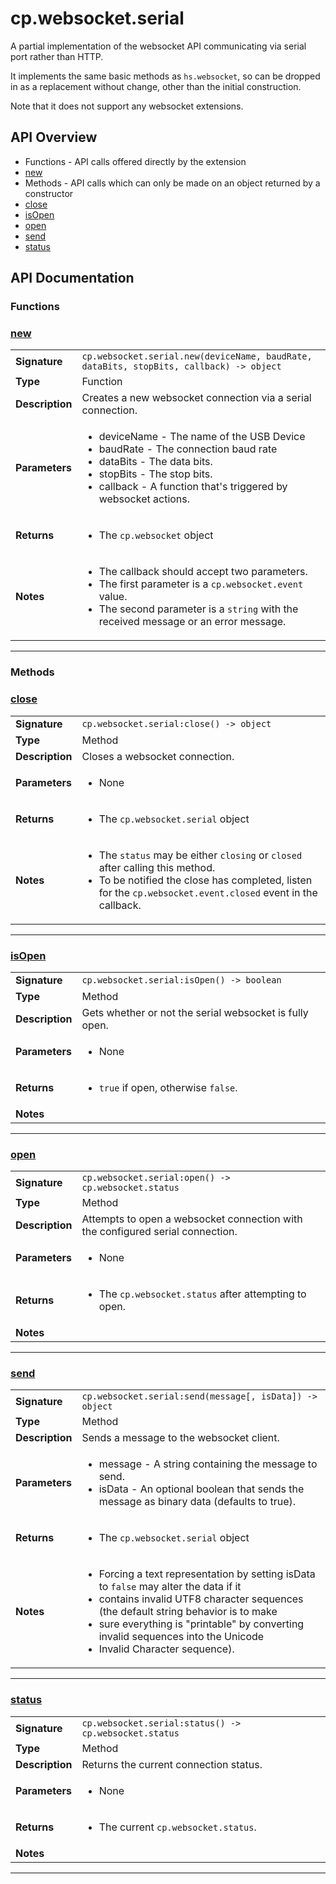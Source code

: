 # cp.websocket.serial

A partial implementation of the websocket API communicating
via serial port rather than HTTP.

It implements the same basic methods as `hs.websocket`, so can
be dropped in as a replacement without change, other than the
initial construction.

Note that it does not support any websocket extensions.

## API Overview
* Functions - API calls offered directly by the extension
 * [new](#new)
* Methods - API calls which can only be made on an object returned by a constructor
 * [close](#close)
 * [isOpen](#isopen)
 * [open](#open)
 * [send](#send)
 * [status](#status)

## API Documentation

### Functions


### [new](#new)

|                                             |                                                                                     |
| --------------------------------------------|-------------------------------------------------------------------------------------|
| **Signature**                               | `cp.websocket.serial.new(deviceName, baudRate, dataBits, stopBits, callback) -> object`                                                                    |
| **Type**                                    | Function                                                                     |
| **Description**                             | Creates a new websocket connection via a serial connection.                                                                     |
| **Parameters**                              | <ul><li>deviceName - The name of the USB Device</li><li>baudRate - The connection baud rate</li><li>dataBits - The data bits.</li><li>stopBits - The stop bits.</li><li>callback - A function that's triggered by websocket actions.</li></ul> |
| **Returns**                                 | <ul><li>The `cp.websocket` object</li></ul>          |
| **Notes**                                   | <ul><li>The callback should accept two parameters.</li><li>The first parameter is a `cp.websocket.event` value.</li><li>The second parameter is a `string` with the received message or an error message.</li></ul>                |

---
### Methods


### [close](#close)

|                                             |                                                                                     |
| --------------------------------------------|-------------------------------------------------------------------------------------|
| **Signature**                               | `cp.websocket.serial:close() -> object`                                                                    |
| **Type**                                    | Method                                                                     |
| **Description**                             | Closes a websocket connection.                                                                     |
| **Parameters**                              | <ul><li>None</li></ul> |
| **Returns**                                 | <ul><li>The `cp.websocket.serial` object</li></ul>          |
| **Notes**                                   | <ul><li>The `status` may be either `closing` or `closed` after calling this method.</li><li>To be notified the close has completed, listen for the `cp.websocket.event.closed` event in the callback.</li></ul>                |

---

### [isOpen](#isopen)

|                                             |                                                                                     |
| --------------------------------------------|-------------------------------------------------------------------------------------|
| **Signature**                               | `cp.websocket.serial:isOpen() -> boolean`                                                                    |
| **Type**                                    | Method                                                                     |
| **Description**                             | Gets whether or not the serial websocket is fully open.                                                                     |
| **Parameters**                              | <ul><li>None</li></ul> |
| **Returns**                                 | <ul><li>`true` if open, otherwise `false`.</li></ul>          |
| **Notes**                                   | <ul></ul>                |

---

### [open](#open)

|                                             |                                                                                     |
| --------------------------------------------|-------------------------------------------------------------------------------------|
| **Signature**                               | `cp.websocket.serial:open() -> cp.websocket.status`                                                                    |
| **Type**                                    | Method                                                                     |
| **Description**                             | Attempts to open a websocket connection with the configured serial connection.                                                                     |
| **Parameters**                              | <ul><li>None</li></ul> |
| **Returns**                                 | <ul><li>The `cp.websocket.status` after attempting to open.</li></ul>          |
| **Notes**                                   | <ul></ul>                |

---

### [send](#send)

|                                             |                                                                                     |
| --------------------------------------------|-------------------------------------------------------------------------------------|
| **Signature**                               | `cp.websocket.serial:send(message[, isData]) -> object`                                                                    |
| **Type**                                    | Method                                                                     |
| **Description**                             | Sends a message to the websocket client.                                                                     |
| **Parameters**                              | <ul><li>message - A string containing the message to send.</li><li>isData - An optional boolean that sends the message as binary data (defaults to true).</li></ul> |
| **Returns**                                 | <ul><li>The `cp.websocket.serial` object</li></ul>          |
| **Notes**                                   | <ul><li>Forcing a text representation by setting isData to `false` may alter the data if it</li><li>  contains invalid UTF8 character sequences (the default string behavior is to make</li><li>  sure everything is "printable" by converting invalid sequences into the Unicode</li><li>  Invalid Character sequence).</li></ul>                |

---

### [status](#status)

|                                             |                                                                                     |
| --------------------------------------------|-------------------------------------------------------------------------------------|
| **Signature**                               | `cp.websocket.serial:status() -> cp.websocket.status`                                                                    |
| **Type**                                    | Method                                                                     |
| **Description**                             | Returns the current connection status.                                                                     |
| **Parameters**                              | <ul><li>None</li></ul> |
| **Returns**                                 | <ul><li>The current `cp.websocket.status`.</li></ul>          |
| **Notes**                                   | <ul></ul>                |

---
